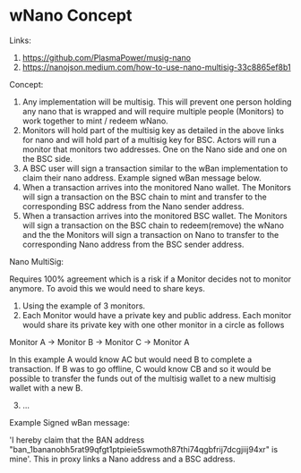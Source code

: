 # wNano Concept

Links:

1. https://github.com/PlasmaPower/musig-nano
2. https://nanojson.medium.com/how-to-use-nano-multisig-33c8865ef8b1

Concept:

1. Any implementation will be multisig. This will prevent one person holding any nano that is wrapped and will require multiple people (Monitors) to work together to mint / redeem wNano.
2. Monitors will hold part of the multisig key as detailed in the above links for nano and will hold part of a multisig key for BSC. Actors will run a monitor that monitors two addresses. One on the Nano side and one on the BSC side.
4. A BSC user will sign a transaction similar to the wBan implementation to claim their nano address. Example signed wBan message below.
5. When a transaction arrives into the monitored Nano wallet. The Monitors will sign a transaction on the BSC chain to mint and transfer to the corresponding BSC address from the Nano sender address.
6. When a transaction arrives into the monitored BSC wallet. The Monitors will sign a transaction on the BSC chain to redeem(remove) the wNano and the the Monitors will sign a transaction on Nano to transfer to the corresponding Nano address from the BSC sender address.

Nano MultiSig:

Requires 100% agreement which is a risk if a Monitor decides not to monitor anymore. To avoid this we would need to share keys.

1. Using the example of 3 monitors. 
2. Each Monitor would have a private key and public address. Each monitor would share its private key with one other monitor in a circle as follows

Monitor A -> Monitor B -> Monitor C -> Monitor A

In this example A would know AC but would need B to complete a transaction. If B was to go offline, C would know CB and so it would be possible to transfer the funds out of the multisig wallet to a new multisig wallet with a new B.

3. ...

Example Signed wBan message:

'I hereby claim that the BAN address "ban_1bananobh5rat99qfgt1ptpieie5swmoth87thi74qgbfrij7dcgjiij94xr" is mine'. This in proxy links a Nano address and a BSC address.
